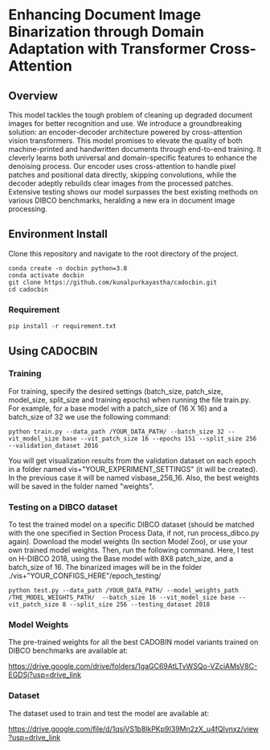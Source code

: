 # Enhancing Document Image Binarization through Domain Adaptation with Transformer Cross-Attention

## Overview

This model tackles the tough problem of cleaning up degraded document images for better recognition and use. We introduce a groundbreaking solution: an encoder-decoder architecture powered by cross-attention vision transformers. This model promises to elevate the quality of both machine-printed and handwritten documents through end-to-end training. It cleverly learns both universal and domain-specific features to enhance the denoising process. Our encoder uses cross-attention to handle pixel patches and positional data directly, skipping convolutions, while the decoder adeptly rebuilds clear images from the processed patches. Extensive testing shows our model surpasses the best existing methods on various DIBCO benchmarks, heralding a new era in document image processing.

## Environment Install

Clone this repository and navigate to the root directory of the project.
```
conda create -n docbin python=3.8
conda activate docbin
git clone https://github.com/kunalpurkayastha/cadocbin.git
cd cadocbin
```
### Requirement
```
pip install -r requirement.txt
```
## Using CADOCBIN

### Training
For training, specify the desired settings (batch_size, patch_size, model_size, split_size and training epochs) when running the file train.py. For example, for a base model with a patch_size of (16 X 16) and a batch_size of 32 we use the following command:

```
python train.py --data_path /YOUR_DATA_PATH/ --batch_size 32 --vit_model_size base --vit_patch_size 16 --epochs 151 --split_size 256 --validation_dataset 2016
```
You will get visualization results from the validation dataset on each epoch in a folder named vis+"YOUR_EXPERIMENT_SETTINGS" (it will be created). In the previous case it will be named visbase_256_16. Also, the best weights will be saved in the folder named "weights".

### Testing on a DIBCO dataset
To test the trained model on a specific DIBCO dataset (should be matched with the one specified in Section Process Data, if not, run process_dibco.py again). Download the model weights (In section Model Zoo), or use your own trained model weights. Then, run the following command. Here, I test on H-DIBCO 2018, using the Base model with 8X8 patch_size, and a batch_size of 16. The binarized images will be in the folder ./vis+"YOUR_CONFIGS_HERE"/epoch_testing/

```
python test.py --data_path /YOUR_DATA_PATH/ --model_weights_path  /THE_MODEL_WEIGHTS_PATH/  --batch_size 16 --vit_model_size base --vit_patch_size 8 --split_size 256 --testing_dataset 2018
```

### Model Weights

The pre-trained weights for all the best CADOBIN model variants trained on DIBCO benchmarks are available at:


https://drive.google.com/drive/folders/1gaGC69AtLTvWSQo-VZciAMsV8C-EGDSj?usp=drive_link


### Dataset

The dataset used to train and test the model are available at: 

https://drive.google.com/file/d/1qsjVS1b8lkPKp9I39Mn2zX_u4fQlvnxz/view?usp=drive_link